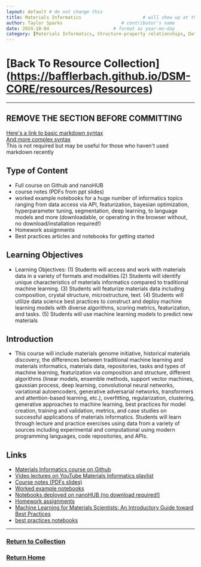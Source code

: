 ```yaml
---
layout: default # do not change this
title: Materials Informatics                       # will show up at the top of each resource page
author: Taylor Sparks                      # contributor's name
date: 2024-10-04                        # format as year-mo-day
category: [Materials Informatics, Structure-property relationships, Data-driven discovery, Chemical space exploration, Feature engineering, Small datasets, Uncertainty quantification, Ensemble methods, Active learning, Transfer learning, Self-supervised learning, Composition-based feature vector (CBFV), Structure-based features, Crystal structure representations, Graph Neural Networks (GNNs), Message passing, Generative adversarial networks (GANs), Data augmentation, Inverse design, Diffusion models, Periodic lattices, Sparse graphs, Microstructure segmentation, Two-point statistics, Crystal graph neural networks (CGNNs), Machine learning tasks, Reinforcement learning, Pymatgen, Materials databases (ICSD, MP, OQMD), Two-point statistics]   # list of various categories to help search
---
```

# [Back To Resource Collection] (https://bafflerbach.github.io/DSM-CORE/resources/Resources)
* * *
## REMOVE THE SECTION BEFORE COMMITTING
[Here's a link to basic markdown syntax](https://markdownguide.offshoot.io/basic-syntax/)  
[And more complex syntax](https://www.markdownguide.org/extended-syntax/)  
This is not required but may be useful for those who haven't used markdown recently


## Type of Content
* Full course on Github and nanoHUB
* course notes (PDFs from ppt slides)
* worked example notebooks for a huge number of informatics topics ranging from data access via API, featurization, bayesian optimization, hyperparameter tuning, segmentation, deep learning, to language models and more (downloadable, or operating in the browser without, no download/installation required!)
* Homework assignments
* Best practices articles and notebooks for getting started


## Learning Objectives   
* Learning Objectives: (1) Students will access and work with materials data in a variety of formats and modalities.(2) Students will identify unique characteristics of materials informatics compared to traditional machine learning. (3) Students will featurize materials data including composition, crystal structure, microstructure, text. (4) Students will utilize data science best practices to construct and deploy machine learning models with diverse algorithms, scoring metrics, featurization, and tasks. (5) Students will use machine learning models to predict new materials


## Introduction
* This course will include materials genome initiative, historical materials discovery, the differences between traditional machine learning and materials informatics, materials data, repositories, tasks and types of machine learning, featurization via composition and structure, different algorithms (linear models, ensemble methods, support vector machines, gaussian process, deep learning, convolutional neural networks, variational autoencoders, generative adversarial networks, transformers and attention-based learning, etc.), overfitting, regularization, clustering, generative approaches to machine learning, best practices for model creation, training and validation, metrics, and case studies on successful applications of materials informatics. Students will learn through lecture and practice exercises using data from a variety of sources including experimental and computational using modern programming languages, code repositories, and APIs.

## Links
* [Materials Informatics course on Github](https://github.com/sp8rks/MaterialsInformatics)
* [Video lectures on YouTube Materials Informatics playlist](https://www.youtube.com/playlist?list=PLL0SWcFqypCl4lrzk1dMWwTUrzQZFt7y0)
* [Course notes (PDFs slides)](https://github.com/sp8rks/MaterialsInformatics/tree/main/course_notes)  
* [Worked example notebooks](https://github.com/sp8rks/MaterialsInformatics/tree/main/worked_examples)
* [Notebooks deployed on nanoHUB (no download required!)](https://nanohub.org/tools/matinformatics)
* [Homework assignments](https://github.com/sp8rks/MaterialsInformatics/tree/main/HW)
* [Machine Learning for Materials Scientists: An Introductory Guide toward Best Practices](https://pubs.acs.org/doi/10.1021/acs.chemmater.0c01907)
* [best practices notebooks](https://github.com/anthony-wang/BestPractices)

* * *
### [Return to Collection](https://bafflerbach.github.io/DSM-CORE/resource-collection)
### [Return Home](https://bafflerbach.github.io/DSM-CORE)

